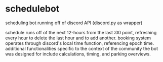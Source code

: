 # schedulebot
scheduling bot running off of discord API (discord.py as wrapper)

schedule runs off of the next 12-hours from the last :00 point, refreshing every hour to delete the last hour and to add another. booking system operates through discord's local time function, referencing epoch time. additional functionalities specific to the context of the community the bot was designed for include calculations, timing, and parking overviews. 
